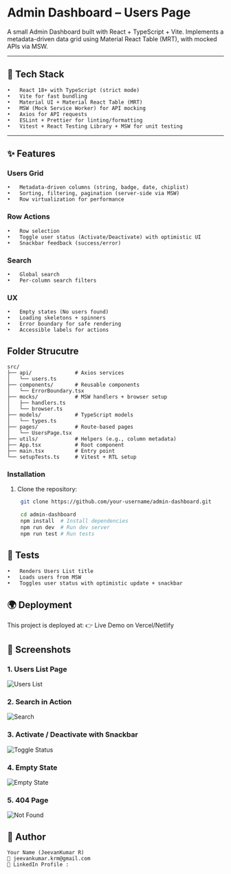 
# Admin Dashboard – Users Page

A small Admin Dashboard built with React + TypeScript + Vite.
Implements a metadata-driven data grid using Material React Table (MRT), with mocked APIs via MSW.

---

## 🚀 Tech Stack

	•	React 18+ with TypeScript (strict mode)
	•	Vite for fast bundling
	•	Material UI + Material React Table (MRT)
	•	MSW (Mock Service Worker) for API mocking
	•	Axios for API requests
	•	ESLint + Prettier for linting/formatting
	•	Vitest + React Testing Library + MSW for unit testing

---

## ✨ Features

### Users Grid
	•	Metadata-driven columns (string, badge, date, chiplist)
	•	Sorting, filtering, pagination (server-side via MSW)
	•	Row virtualization for performance

### Row Actions
	•	Row selection
	•	Toggle user status (Activate/Deactivate) with optimistic UI
	•	Snackbar feedback (success/error)
### Search
	•	Global search
	•	Per-column search filters
### 	UX
	•	Empty states (No users found)
	•	Loading skeletons + spinners
	•	Error boundary for safe rendering
	•	Accessible labels for actions


## Folder Strucutre 

```
src/
├── api/              # Axios services
│   └── users.ts
├── components/       # Reusable components
│   └── ErrorBoundary.tsx
├── mocks/            # MSW handlers + browser setup
│   ├── handlers.ts
│   └── browser.ts
├── models/           # TypeScript models
│   └── types.ts
├── pages/            # Route-based pages
│   └── UsersPage.tsx
├── utils/            # Helpers (e.g., column metadata)
├── App.tsx           # Root component
├── main.tsx          # Entry point
└── setupTests.ts     # Vitest + RTL setup

```
### Installation
1. Clone the repository:
   ```bash
    git clone https://github.com/your-username/admin-dashboard.git
    
    cd admin-dashboard
    npm install  # Install dependencies
    npm run dev  # Run dev server
    npm run test # Run tests


## 🧪 Tests
	•	Renders Users List title
	•	Loads users from MSW
	•	Toggles user status with optimistic update + snackbar

## 🌍 Deployment

  This project is deployed at:
  👉 Live Demo on Vercel/Netlify

## 📸 Screenshots
### 1. Users List Page

![Users List](./src/assets/images/users-list.png)

### 2. Search in Action
![Search](./src/assets/images/search.png)

### 3. Activate / Deactivate with Snackbar
![Toggle Status](./src/assets/images/toggle-status.png)

### 4. Empty State
![Empty State](./src/assets/images/empty-state.png)

### 5. 404 Page
![Not Found](./src/assets/images/404.png)

## 👤 Author

```
Your Name (JeevanKumar R)
📧 jeevankumar.krm@gmail.com
💼 LinkedIn Profile : 
```
